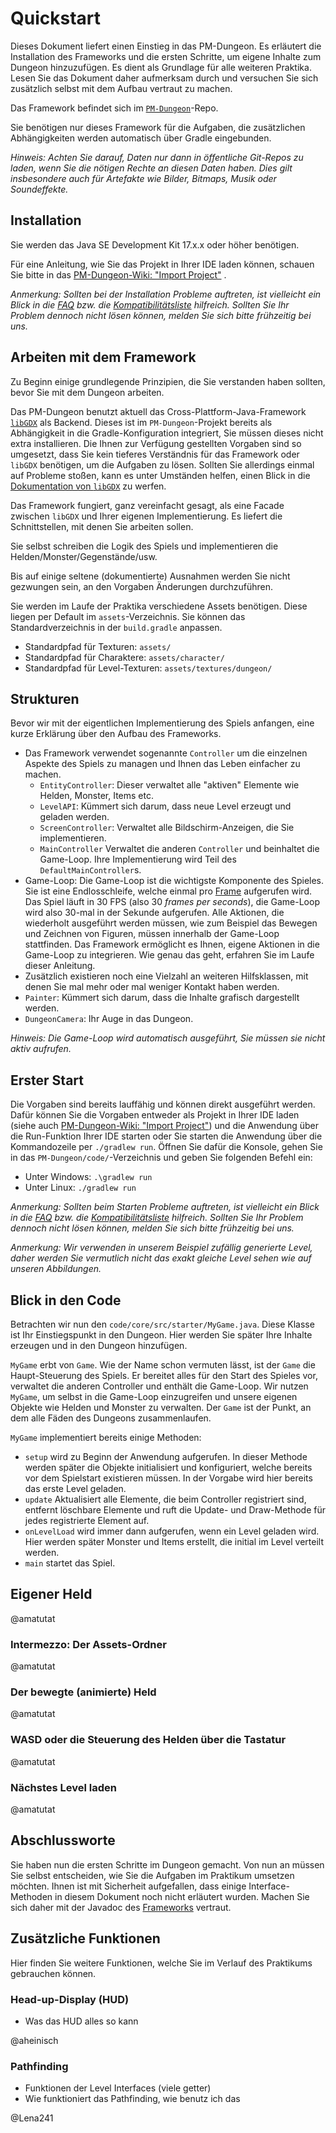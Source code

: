 # Quickstart


Dieses Dokument liefert einen Einstieg in das PM-Dungeon. Es erläutert die
Installation des Frameworks und die ersten Schritte, um eigene Inhalte zum
Dungeon hinzuzufügen. Es dient als Grundlage für alle weiteren Praktika. Lesen
Sie das Dokument daher aufmerksam durch und versuchen Sie sich zusätzlich selbst
mit dem Aufbau vertraut zu machen.

Das Framework befindet sich
im [`PM-Dungeon`](https://github.com/Programmiermethoden/PM-Dungeon)-Repo.

Sie benötigen nur dieses Framework für die Aufgaben, die zusätzlichen
Abhängigkeiten werden automatisch über Gradle eingebunden.

*Hinweis: Achten Sie darauf, Daten nur dann in öffentliche Git-Repos zu laden,
wenn Sie die nötigen Rechte an diesen Daten haben. Dies gilt insbesondere auch
für Artefakte wie Bilder, Bitmaps, Musik oder Soundeffekte.*

## Installation

Sie werden das Java SE Development Kit 17.x.x oder höher benötigen.

Für eine Anleitung, wie Sie das Projekt in Ihrer IDE laden können, schauen Sie
bitte in
das [PM-Dungeon-Wiki: "Import Project"](https://github.com/Programmiermethoden/PM-Dungeon/wiki/Import-Project)
.

*Anmerkung: Sollten bei der Installation Probleme auftreten, ist vielleicht
ein Blick in
die [FAQ](https://github.com/Programmiermethoden/PM-Dungeon/wiki/FAQ) bzw.
die [Kompatibilitätsliste](https://github.com/Programmiermethoden/PM-Dungeon/wiki/JDK-Kompatibilit%C3%A4t)
hilfreich. Sollten Sie Ihr Problem dennoch nicht lösen können, melden Sie sich
bitte frühzeitig bei uns.*

## Arbeiten mit dem Framework

Zu Beginn einige grundlegende Prinzipien, die Sie verstanden haben sollten,
bevor Sie mit dem Dungeon arbeiten.

Das PM-Dungeon benutzt aktuell das
Cross-Plattform-Java-Framework [`libGDX`](https://libgdx.com) als Backend.
Dieses ist im `PM-Dungeon`-Projekt bereits als Abhängigkeit in die
Gradle-Konfiguration integriert, Sie müssen dieses nicht extra installieren. Die
Ihnen zur Verfügung gestellten Vorgaben sind so umgesetzt, dass Sie kein
tieferes Verständnis für das Framework oder `libGDX` benötigen, um die Aufgaben
zu lösen. Sollten Sie allerdings einmal auf Probleme stoßen, kann es unter
Umständen helfen, einen Blick in
die [Dokumentation von `libGDX`](https://libgdx.com/wiki/) zu werfen.

Das Framework fungiert, ganz vereinfacht gesagt, als eine Facade
zwischen `libGDX` und Ihrer eigenen Implementierung. Es liefert die
Schnittstellen, mit denen Sie arbeiten sollen.

Sie selbst schreiben die Logik des Spiels und implementieren die
Helden/Monster/Gegenstände/usw.

Bis auf einige seltene (dokumentierte) Ausnahmen werden Sie nicht gezwungen
sein, an den Vorgaben Änderungen durchzuführen.

Sie werden im Laufe der Praktika verschiedene Assets benötigen. Diese liegen per
Default im `assets`-Verzeichnis. Sie können das Standardverzeichnis in
der `build.gradle` anpassen.

- Standardpfad für Texturen: `assets/`
- Standardpfad für Charaktere: `assets/character/`
- Standardpfad für Level-Texturen: `assets/textures/dungeon/`

## Strukturen

Bevor wir mit der eigentlichen Implementierung des Spiels anfangen, eine kurze
Erklärung über den Aufbau des Frameworks.

- Das Framework verwendet sogenannte `Controller` um die einzelnen Aspekte des
  Spiels zu managen und Ihnen das Leben einfacher zu machen.
    - `EntityController`: Dieser verwaltet alle "aktiven" Elemente wie Helden,
      Monster, Items etc.
    - `LevelAPI`: Kümmert sich darum, dass neue Level erzeugt und geladen
      werden.
    - `ScreenController`: Verwaltet alle Bildschirm-Anzeigen, die Sie
      implementieren.
    - `MainController` Verwaltet die anderen `Controller` und beinhaltet die
      Game-Loop. Ihre Implementierung wird Teil des `DefaultMainController`s.
- Game-Loop: Die Game-Loop ist die wichtigste Komponente des Spieles. Sie ist
  eine Endlosschleife, welche einmal
  pro [Frame](https://de.wikipedia.org/wiki/Bildfrequenz) aufgerufen wird. Das
  Spiel läuft in 30 FPS (also 30 *frames per seconds*), die Game-Loop wird also
  30-mal in der Sekunde aufgerufen. Alle Aktionen, die wiederholt ausgeführt
  werden müssen, wie zum Beispiel das Bewegen und Zeichnen von Figuren, müssen
  innerhalb der Game-Loop stattfinden. Das Framework ermöglicht es Ihnen, eigene
  Aktionen in die Game-Loop zu integrieren. Wie genau das geht, erfahren Sie im
  Laufe dieser Anleitung.
- Zusätzlich existieren noch eine Vielzahl an weiteren Hilfsklassen, mit denen
  Sie mal mehr oder mal weniger Kontakt haben werden.
- `Painter`: Kümmert sich darum, dass die Inhalte grafisch dargestellt werden.
- `DungeonCamera`: Ihr Auge in das Dungeon.

*Hinweis: Die Game-Loop wird automatisch ausgeführt, Sie müssen sie nicht aktiv
aufrufen.*

## Erster Start

Die Vorgaben sind bereits lauffähig und können direkt ausgeführt werden.
Dafür können Sie die Vorgaben entweder als Projekt in Ihrer IDE laden (siehe
auch [PM-Dungeon-Wiki: "Import Project"](https://github.com/Programmiermethoden/PM-Dungeon/wiki/Import-Project))
und die Anwendung über die Run-Funktion Ihrer IDE starten oder Sie starten die
Anwendung über die Kommandozeile per `./gradlew run`.
Öffnen Sie dafür die Konsole, gehen Sie in das `PM-Dungeon/code/`-Verzeichnis
und geben Sie folgenden Befehl ein:

- Unter Windows: `.\gradlew run`
- Unter Linux: `./gradlew run`

*Anmerkung: Sollten beim Starten Probleme auftreten, ist vielleicht ein Blick in
die [FAQ](https://github.com/Programmiermethoden/PM-Dungeon/wiki/FAQ) bzw.
die [Kompatibilitätsliste](https://github.com/Programmiermethoden/PM-Dungeon/wiki/JDK-Kompatibilit%C3%A4t)
hilfreich. Sollten Sie Ihr Problem dennoch nicht lösen können, melden Sie sich
bitte frühzeitig bei uns.*

*Anmerkung: Wir verwenden in unserem Beispiel zufällig generierte Level,
daher werden Sie vermutlich nicht das exakt gleiche Level sehen wie auf unseren
Abbildungen.*

## Blick in den Code

Betrachten wir nun den `code/core/src/starter/MyGame.java`. Diese
Klasse ist Ihr Einstiegspunkt in den Dungeon. Hier werden Sie später Ihre
Inhalte erzeugen und in den Dungeon hinzufügen.

`MyGame` erbt von `Game`. Wie der Name schon vermuten
lässt, ist der `Game` die Haupt-Steuerung des Spiels. Er bereitet
alles
für den Start des Spieles vor, verwaltet die anderen Controller und enthält die
Game-Loop. Wir nutzen `MyGame`, um selbst in die Game-Loop
einzugreifen und unsere eigenen Objekte wie Helden und Monster zu verwalten.
Der `Game` ist der Punkt, an dem alle Fäden des Dungeons
zusammenlaufen.

`MyGame` implementiert bereits einige Methoden:

- `setup` wird zu Beginn der Anwendung aufgerufen. In dieser Methode werden
  später die Objekte initialisiert und konfiguriert, welche bereits vor dem
  Spielstart existieren müssen. In der Vorgabe wird hier bereits das erste Level
  geladen.
- `update` Aktualisiert alle Elemente, die beim Controller registriert sind,
  entfernt löschbare Elemente und ruft die Update- und Draw-Methode für jedes
  registrierte Element auf.
- `onLevelLoad` wird immer dann aufgerufen, wenn ein Level geladen wird. Hier
  werden später Monster und Items erstellt, die initial im Level verteilt
  werden.
- `main` startet das Spiel.


## Eigener Held

@amatutat

### Intermezzo: Der Assets-Ordner

@amatutat

### Der bewegte (animierte) Held

@amatutat

### WASD oder die Steuerung des Helden über die Tastatur

@amatutat

### Nächstes Level laden

@amatutat

## Abschlussworte

Sie haben nun die ersten Schritte im Dungeon gemacht. Von nun an müssen Sie selbst entscheiden, wie Sie die Aufgaben im Praktikum umsetzen möchten. Ihnen ist mit Sicherheit aufgefallen, dass einige Interface-Methoden in diesem Dokument noch nicht erläutert wurden. Machen Sie sich daher mit der Javadoc des [Frameworks](https://github.com/PM-Dungeon/core) vertraut.

## Zusätzliche Funktionen

Hier finden Sie weitere Funktionen, welche Sie im Verlauf des Praktikums gebrauchen können.

### Head-up-Display (HUD)

- Was das HUD alles so kann

@aheinisch

### Pathfinding

- Funktionen der Level Interfaces (viele getter)
- Wie funktioniert das Pathfinding, wie benutz ich das

@Lena241
